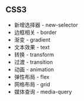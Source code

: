 ## CSS3

+ 新增选择器 - new-selector
+ 边框相关 - border
+ 渐变 - gradient
+ 文本效果 - text
+ 转换 - transform
+ 过渡 - transition
+ 动画 - animation
+ 弹性布局 - flex
+ 网格布局 - grid
+ 媒体查询 - media-query